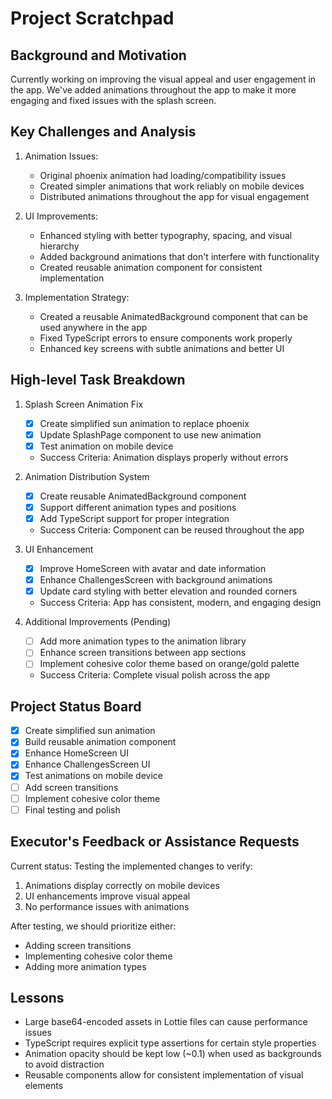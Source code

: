 # Project Scratchpad

## Background and Motivation
Currently working on improving the visual appeal and user engagement in the app. We've added animations throughout the app to make it more engaging and fixed issues with the splash screen.

## Key Challenges and Analysis
1. Animation Issues:
   - Original phoenix animation had loading/compatibility issues
   - Created simpler animations that work reliably on mobile devices
   - Distributed animations throughout the app for visual engagement

2. UI Improvements:
   - Enhanced styling with better typography, spacing, and visual hierarchy
   - Added background animations that don't interfere with functionality
   - Created reusable animation component for consistent implementation

3. Implementation Strategy:
   - Created a reusable AnimatedBackground component that can be used anywhere in the app
   - Fixed TypeScript errors to ensure components work properly
   - Enhanced key screens with subtle animations and better UI

## High-level Task Breakdown
1. Splash Screen Animation Fix
   - [x] Create simplified sun animation to replace phoenix
   - [x] Update SplashPage component to use new animation
   - [x] Test animation on mobile device
   - Success Criteria: Animation displays properly without errors

2. Animation Distribution System
   - [x] Create reusable AnimatedBackground component
   - [x] Support different animation types and positions
   - [x] Add TypeScript support for proper integration
   - Success Criteria: Component can be reused throughout the app

3. UI Enhancement
   - [x] Improve HomeScreen with avatar and date information
   - [x] Enhance ChallengesScreen with background animations
   - [x] Update card styling with better elevation and rounded corners
   - Success Criteria: App has consistent, modern, and engaging design

4. Additional Improvements (Pending)
   - [ ] Add more animation types to the animation library
   - [ ] Enhance screen transitions between app sections
   - [ ] Implement cohesive color theme based on orange/gold palette
   - Success Criteria: Complete visual polish across the app

## Project Status Board
- [x] Create simplified sun animation
- [x] Build reusable animation component
- [x] Enhance HomeScreen UI
- [x] Enhance ChallengesScreen UI
- [x] Test animations on mobile device
- [ ] Add screen transitions
- [ ] Implement cohesive color theme
- [ ] Final testing and polish

## Executor's Feedback or Assistance Requests
Current status: Testing the implemented changes to verify:
1. Animations display correctly on mobile devices
2. UI enhancements improve visual appeal
3. No performance issues with animations

After testing, we should prioritize either:
- Adding screen transitions
- Implementing cohesive color theme
- Adding more animation types

## Lessons
- Large base64-encoded assets in Lottie files can cause performance issues
- TypeScript requires explicit type assertions for certain style properties
- Animation opacity should be kept low (~0.1) when used as backgrounds to avoid distraction
- Reusable components allow for consistent implementation of visual elements
